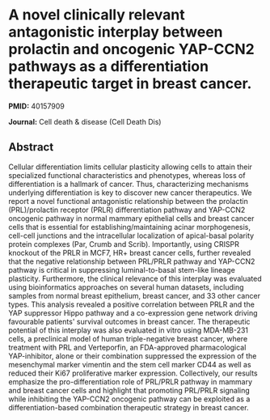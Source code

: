 # A novel clinically relevant antagonistic interplay between prolactin and oncogenic YAP-CCN2 pathways as a differentiation therapeutic target in breast cancer.

**PMID:** 40157909

**Journal:** Cell death & disease (Cell Death Dis)

## Abstract

Cellular differentiation limits cellular plasticity allowing cells to attain their specialized
functional characteristics and phenotypes, whereas loss of differentiation is a hallmark of cancer.
Thus, characterizing mechanisms underlying differentiation is key to discover new cancer
therapeutics. We report a novel functional antagonistic relationship between the prolactin
(PRL)/prolactin receptor (PRLR) differentiation pathway and YAP-CCN2 oncogenic pathway in normal
mammary epithelial cells and breast cancer cells that is essential for establishing/maintaining
acinar morphogenesis, cell-cell junctions and the intracellular localization of apical-basal
polarity protein complexes (Par, Crumb and Scrib). Importantly, using CRISPR knockout of the PRLR in
MCF7, HR+ breast cancer cells, further revealed that the negative relationship between PRL/PRLR
pathway and YAP-CCN2 pathway is critical in suppressing luminal-to-basal stem-like lineage
plasticity. Furthermore, the clinical relevance of this interplay was evaluated using bioinformatics
approaches on several human datasets, including samples from normal breast epithelium, breast
cancer, and 33 other cancer types. This analysis revealed a positive correlation between PRLR and
the YAP suppressor Hippo pathway and a co-expression gene network driving favourable patients'
survival outcomes in breast cancer. The therapeutic potential of this interplay was also evaluated
in vitro using MDA-MB-231 cells, a preclinical model of human triple-negative breast cancer, where
treatment with PRL and Verteporfin, an FDA-approved pharmacological YAP-inhibitor, alone or their
combination suppressed the expression of the mesenchymal marker vimentin and the stem cell marker
CD44 as well as reduced their Ki67 proliferative marker expression. Collectively, our results
emphasize the pro-differentiation role of PRL/PRLR pathway in mammary and breast cancer cells and
highlight that promoting PRL/PRLR signaling while inhibiting the YAP-CCN2 oncogenic pathway can be
exploited as a differentiation-based combination therapeutic strategy in breast cancer.
